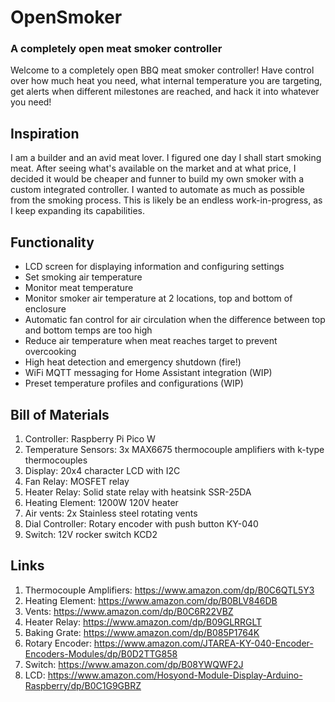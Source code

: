 # OpenSmoker


### A completely open meat smoker controller

Welcome to a completely open BBQ meat smoker controller! Have control over how much heat you need, what internal temperature you are targeting, get alerts when different milestones are reached, and hack it into whatever you need!


## Inspiration

I am a builder and an avid meat lover.  I figured one day I shall start smoking meat.  After seeing what's available on the market and at what price, I decided it would be cheaper and funner to build my own smoker with a custom integrated controller.  I wanted to automate as much as possible from the smoking process.  This is likely be an endless work-in-progress, as I keep expanding its capabilities.


## Functionality
- LCD screen for displaying information and configuring settings
- Set smoking air temperature
- Monitor meat temperature
- Monitor smoker air temperature at 2 locations, top and bottom of enclosure
- Automatic fan control for air circulation when the difference between top and bottom temps are too high
- Reduce air temperature when meat reaches target to prevent overcooking
- High heat detection and emergency shutdown (fire!)
- WiFi MQTT messaging for Home Assistant integration (WIP)
- Preset temperature profiles and configurations (WIP)


## Bill of Materials
1. Controller: Raspberry Pi Pico W
1. Temperature Sensors: 3x MAX6675 thermocouple amplifiers with k-type thermocouples
1. Display: 20x4 character LCD with I2C
1. Fan Relay: MOSFET relay
1. Heater Relay: Solid state relay with heatsink SSR-25DA
1. Heating Element: 1200W 120V heater
1. Air vents: 2x Stainless steel rotating vents
1. Dial Controller: Rotary encoder with push button KY-040
1. Switch: 12V rocker switch KCD2


## Links
1. Thermocouple Amplifiers: https://www.amazon.com/dp/B0C6QTL5Y3
1. Heating Element: https://www.amazon.com/dp/B0BLV846DB
1. Vents: https://www.amazon.com/dp/B0C6R22VBZ
1. Heater Relay: https://www.amazon.com/dp/B09GLRRGLT
1. Baking Grate: https://www.amazon.com/dp/B085P1764K
1. Rotary Encoder: https://www.amazon.com/JTAREA-KY-040-Encoder-Encoders-Modules/dp/B0D2TTG858
1. Switch: https://www.amazon.com/dp/B08YWQWF2J 
1. LCD: https://www.amazon.com/Hosyond-Module-Display-Arduino-Raspberry/dp/B0C1G9GBRZ




